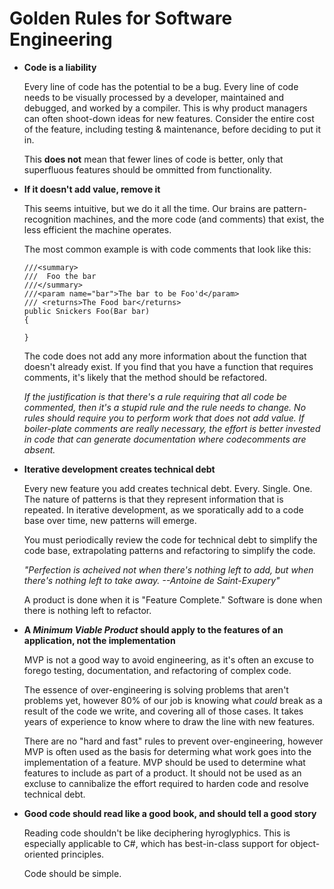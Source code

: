 # Golden Rules for Software Engineering

- **Code is a liability**

  Every line of code has the potential to be a bug. Every line of code needs to be visually processed by a developer, maintained and debugged, and worked by a compiler. This is why product managers can often shoot-down ideas for new features. Consider the entire cost of the feature, including testing & maintenance, before deciding to put it in.
  
  This **does not** mean that fewer lines of code is better, only that superfluous features should be ommitted from functionality.

- **If it doesn't add value, remove it**

  This seems intuitive, but we do it all the time. Our brains are pattern-recognition machines, and the more code (and comments) that exist, the less efficient the machine operates.
  
  The most common example is with code comments that look like this:
  ```
  ///<summary>
  ///  Foo the bar
  ///</summary>
  ///<param name="bar">The bar to be Foo'd</param>
  /// <returns>The Food bar</returns>
  public Snickers Foo(Bar bar)
  {
  
  }
  ```
  
  The code does not add any more information about the function that doesn't already exist. If you find that you have a function that requires comments, it's likely that the method should be refactored.
  
  *If the justification is that there's a rule requiring that all code be commented, then it's a stupid rule and the rule needs to change. No rules should require you to perform work that does not add value. If boiler-plate comments are really necessary, the effort is better invested in code that can generate documentation where codecomments are absent.*
   
- **Iterative development creates technical debt**  

  Every new feature you add creates technical debt. Every. Single. One. The nature of patterns is that they represent information that is repeated. In iterative development, as we sporatically add to a code base over time, new patterns will emerge. 
  
  You must periodically review the code for technical debt to simplify the code base, extrapolating patterns and refactoring to simplify the code.

  *"Perfection is acheived not when there's nothing left to add, but when there's nothing left to take away. --Antoine de Saint-Exupery"* 

  A product is done when it is "Feature Complete." Software is done when there is nothing left to refactor.
    
- **A *Minimum Viable Product* should apply to the features of an application, not the implementation**
  
  MVP is not a good way to avoid engineering, as it's often an excuse to forego testing, documentation, and refactoring of complex code.
  
  The essence of over-engineering is solving problems that aren't problems yet, however 80% of our job is knowing what *could* break as a result of the code we write, and covering all of those cases. It takes years of experience to know where to draw the line with new features. 
  
  There are no "hard and fast" rules to prevent over-engineering, however MVP is often used as the basis for determing what work goes into the implementation of a feature. MVP should be used to determine what features to include as part of a product. It should not be used as an excluse to cannibalize the effort required to harden code and resolve technical debt.

- **Good code should read like a good book, and should tell a good story**

  Reading code shouldn't be like deciphering hyroglyphics. This is especially applicable to C#, which has best-in-class support for object-oriented principles. 
  
  Code should be simple.
  
  
